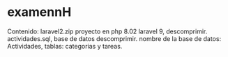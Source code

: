 # examennH
Contenido: laravel2.zip proyecto en php 8.02 laravel 9, descomprimir.
actividades.sql, base de datos descomprimir. nombre de la base de datos: Actividades, tablas: categorias y tareas.
